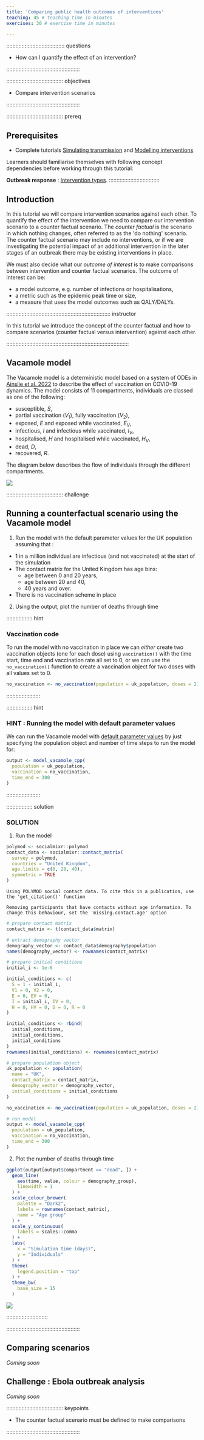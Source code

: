 ```yaml
---
title: 'Comparing public health outcomes of interventions'
teaching: 45 # teaching time in minutes
exercises: 30 # exercise time in minutes

---
```




:::::::::::::::::::::::::::::::::::::: questions 

- How can I quantify the effect of an intervention?

 
::::::::::::::::::::::::::::::::::::::::::::::::

::::::::::::::::::::::::::::::::::::: objectives

- Compare intervention scenarios

::::::::::::::::::::::::::::::::::::::::::::::::

::::::::::::::::::::::::::::::::::::: prereq

## Prerequisites
+ Complete tutorials [Simulating transmission](../episodes/simulating-transmission.md) and [Modelling interventions](../episodes/modelling-interventions.md)

Learners should familiarise themselves with following concept dependencies before working through this tutorial: 

**Outbreak response** : [Intervention types](https://www.cdc.gov/nonpharmaceutical-interventions/).
:::::::::::::::::::::::::::::::::


## Introduction

In this tutorial we will compare intervention scenarios against each other. To quantify the effect of the intervention we need to compare our intervention scenario to a counter factual scenario. The *counter factual* is the scenario in which nothing changes, often referred to as the 'do nothing' scenario. The counter factual scenario may include no interventions, or if we are investigating the potential impact of an additional intervention in the later stages of an outbreak there may be existing interventions in place. 

We must also decide what our *outcome of interest* is to make comparisons between intervention and counter factual scenarios. The outcome of interest can be:

+ a model outcome, e.g. number of infections or hospitalisations,
+ a metric such as the epidemic peak time or size,
+ a measure that uses the model outcomes such as QALY/DALYs.


:::::::::::::::::::::::::::::::::::::::::::::::::::::::::::::::::::: instructor

In this tutorial we introduce the concept of the counter factual and how to compare scenarios (counter factual versus intervention) against each other. 

::::::::::::::::::::::::::::::::::::::::::::::::::::::::::::::::::::::::::::::::

## Vacamole model

The Vacamole model is a deterministic model based on a system of ODEs in [Ainslie et al. 2022]( https://doi.org/10.2807/1560-7917.ES.2022.27.44.2101090) to describe the effect of vaccination on COVID-19 dynamics. The model consists of 11 compartments, individuals are classed as one of the following:

+ susceptible, $S$,
+ partial vaccination ($V_1$), fully vaccination ($V_2$),
+ exposed, $E$ and exposed while vaccinated, $E_V$,
+ infectious, $I$ and infectious while vaccinated, $I_V$,
+ hospitalised, $H$ and hospitalised while vaccinated, $H_V$,
+ dead, $D$,
+ recovered, $R$.

The diagram below describes the flow of individuals through the different compartments. 

<img src="fig/compare-interventions-rendered-unnamed-chunk-1-1.png" style="display: block; margin: auto;" />


::::::::::::::::::::::::::::::::::::: challenge

## Running a counterfactual scenario using the Vacamole model 

1. Run the model with the default parameter values for the UK population assuming that :

+ 1 in a million individual are infectious (and not vaccinated) at the start of the simulation
+ The contact matrix for the United Kingdom has age bins:
  + age between 0 and 20 years,
  + age between 20 and 40,
  + 40 years and over.
+ There is no vaccination scheme in place

2. Using the output, plot the number of deaths through time


::::::::::::::::: hint

### Vaccination code 

To run the model with no vaccination in place we can *either* create two vaccination objects (one for each dose) using `vaccination()` with the time start, time end and vaccination rate all set to 0, or we can use the `no_vaccination()` function to create a vaccination object for two doses with all values set to 0.


```r
no_vaccination <- no_vaccination(population = uk_population, doses = 2)
```
::::::::::::::::::::::

::::::::::::::::: hint

### HINT : Running the model with default parameter values

We can run the Vacamole model with [default parameter values](https://epiverse-trace.github.io/epidemics/articles/vacamole.html#model-epidemic-using-vacamole) by just specifying the population object and number of time steps to run the model for: 



```r
output <- model_vacamole_cpp(
  population = uk_population,
  vaccination = no_vaccination,
  time_end = 300
)
```

::::::::::::::::::::::



::::::::::::::::: solution

### SOLUTION

1.  Run the model


```r
polymod <- socialmixr::polymod
contact_data <- socialmixr::contact_matrix(
  survey = polymod,
  countries = "United Kingdom",
  age.limits = c(0, 20, 40),
  symmetric = TRUE
)
```

```{.output}
Using POLYMOD social contact data. To cite this in a publication, use the 'get_citation()' function
```

```{.output}
Removing participants that have contacts without age information. To change this behaviour, set the 'missing.contact.age' option
```

```r
# prepare contact matrix
contact_matrix <- t(contact_data$matrix)

# extract demography vector
demography_vector <- contact_data$demography$population
names(demography_vector) <- rownames(contact_matrix)

# prepare initial conditions
initial_i <- 1e-6

initial_conditions <- c(
  S = 1 - initial_i,
  V1 = 0, V2 = 0,
  E = 0, EV = 0,
  I = initial_i, IV = 0,
  H = 0, HV = 0, D = 0, R = 0
)

initial_conditions <- rbind(
  initial_conditions,
  initial_conditions,
  initial_conditions
)
rownames(initial_conditions) <- rownames(contact_matrix)

# prepare population object
uk_population <- population(
  name = "UK",
  contact_matrix = contact_matrix,
  demography_vector = demography_vector,
  initial_conditions = initial_conditions
)

no_vaccination <- no_vaccination(population = uk_population, doses = 2)

# run model
output <- model_vacamole_cpp(
  population = uk_population,
  vaccination = no_vaccination,
  time_end = 300
)
```

2. Plot the number of deaths through time


```r
ggplot(output[output$compartment == "dead", ]) +
  geom_line(
    aes(time, value, colour = demography_group),
    linewidth = 1
  ) +
  scale_colour_brewer(
    palette = "Dark2",
    labels = rownames(contact_matrix),
    name = "Age group"
  ) +
  scale_y_continuous(
    labels = scales::comma
  ) +
  labs(
    x = "Simulation time (days)",
    y = "Individuals"
  ) +
  theme(
    legend.position = "top"
  ) +
  theme_bw(
    base_size = 15
  )
```

<img src="fig/compare-interventions-rendered-unnamed-chunk-5-1.png" style="display: block; margin: auto;" />



:::::::::::::::::::::::::::


::::::::::::::::::::::::::::::::::::::::::::::::



## Comparing scenarios

*Coming soon*



## Challenge : Ebola outbreak analysis 

*Coming soon*




::::::::::::::::::::::::::::::::::::: keypoints 

- The counter factual scenario must be defined to make comparisons

::::::::::::::::::::::::::::::::::::::::::::::::
